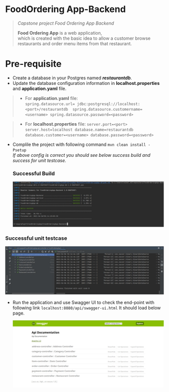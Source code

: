 # FoodOrdering App-Backend
> *Capstone project Food Ordering App Backend*
> 
>  **Food Ordering App** is a web application,<br> which is created with the basic idea to allow a customer browse restaurants and order menu items from that restaurant.

# Pre-requisite
* Create a database in your Postgres named ***restaurantdb***.
* Update the database configuration information in **localhost.properties** and **application.yaml** file.
 > * For **application.yaml** file: <br>
   ``
     spring.datasource.url= jdbc:postgresql://localhost:<port>/restaurantdb 
    spring.datasource.customername=<username>
    spring.datasource.password=<password> ``
  
 > * For **localhost.properties** file:
    ``server.port=<port>
    server.host=localhost
    database.name=restaurantdb
    database.customer=<username>
    database.password=<password>
 > ``
  
* Complile the project with following command ``mvn clean install -Psetup`` <br>
*If above config is correct you should see below success build and success for unit testcase.*
 
  ### Successful Build
 
  ![Build](build.jpeg)
 
 ### Successful unit testcase
 
  ![Build](unittestcase.jpeg)

* Run the application and use Swagger UI to check the end-point with following link
  ``localhost:8080/api/swagger-ui.html``
  It should load below page.
 
  ![Build](swaggerpage.jpeg)
  
